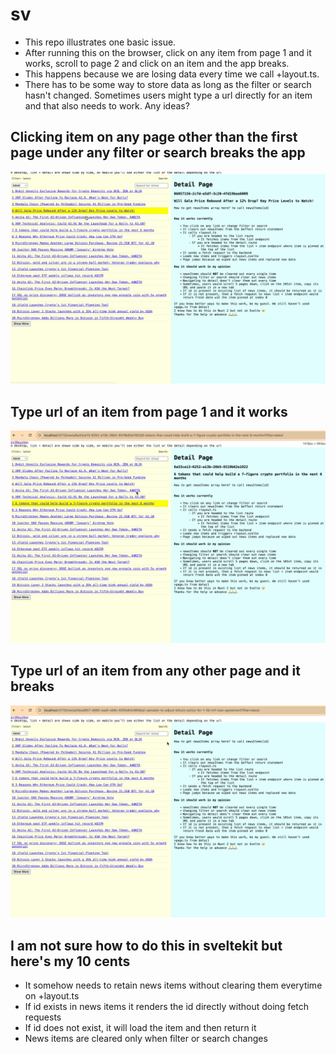 # sv

- This repo illustrates one basic issue. 
- After running this on the browser, click on any item from page 1 and it works, scroll to page 2 and click on an item and the app breaks. 
- This happens because we are losing data every time we call +layout.ts. 
- There has to be some way to store data as long as the filter or search hasn't changed. Sometimes users might type a url directly for an item and that also needs to work. Any ideas?

## Clicking item on any page other than the first page under any filter or search breaks the app

![Alt Text](./static/clicking-item-on-page-2-breaks-app.gif)

## Type url of an item from page 1 and it works

![Alt Text](./static/type-url-directly-from-page-1-it-works.gif)

## Type url of an item from any other page and it breaks

![Alt Text](./static/type-url-for-any-other-page-it-breaks.gif)

## I am not sure how to do this in sveltekit but here's my 10 cents

- It somehow needs to retain news items without clearing them everytime on +layout.ts
- If id exists in news items it renders the id directly without doing fetch requests
- If id does not exist, it will load the item and then return it
- News items are cleared only when filter or search changes
